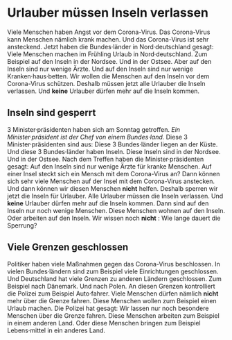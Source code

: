 # Urlauber müssen Inseln verlassen

Viele Menschen haben Angst vor dem Corona-Virus. Das Corona-Virus kann Menschen nämlich krank machen. Und das Corona-Virus ist sehr ansteckend. Jetzt haben die Bundes·länder in Nord·deutschland gesagt: Viele Menschen machen im Frühling Urlaub in Nord·deutschland. Zum Beispiel auf den Inseln in der Nordsee. Und in der Ostsee. Aber auf den Inseln sind nur wenige Ärzte. Und auf den Inseln sind nur wenige Kranken·haus·betten. Wir wollen die Menschen auf den Inseln vor dem Corona-Virus schützen. Deshalb müssen jetzt alle Urlauber die Inseln verlassen. Und **keine** Urlauber dürfen mehr auf die Inseln kommen. 

## Inseln sind gesperrt
3 Minister·präsidenten haben sich am Sonntag getroffen. 
*Ein Minister·präsident ist der Chef von einem Bundes·land.* Diese 3 Minister·präsidenten sind aus: Diese 3 Bundes·länder liegen an der Küste. Und diese 3 Bundes·länder haben Inseln. Diese Inseln sind in der Nordsee. Und in der Ostsee. Nach dem Treffen haben die Minister·präsidenten gesagt: Auf den Inseln sind nur wenige Ärzte für kranke Menschen. Auf einer Insel steckt sich ein Mensch mit dem Corona-Virus an? Dann können sich sehr viele Menschen auf der Insel mit dem Corona-Virus anstecken. Und dann können wir diesen Menschen **nicht** helfen. Deshalb sperren wir jetzt die Inseln für Urlauber. Alle Urlauber müssen die Inseln verlassen. Und **keine** Urlauber dürfen mehr auf die Inseln kommen. Dann sind auf den Inseln nur noch wenige Menschen. Diese Menschen wohnen auf den Inseln. Oder arbeiten auf den Inseln. Wir wissen noch **nicht** : Wie lange dauert die Sperrung? 

## Viele Grenzen geschlossen
Politiker haben viele Maßnahmen gegen das Corona-Virus beschlossen. In vielen Bundes·ländern sind zum Beispiel viele Einrichtungen geschlossen. Und Deutschland hat viele Grenzen zu anderen Ländern geschlossen. Zum Beispiel nach Dänemark. Und nach Polen. An diesen Grenzen kontrolliert die Polizei zum Beispiel Auto·fahrer. Viele Menschen dürfen nämlich **nicht** mehr über die Grenze fahren. Diese Menschen wollen zum Beispiel einen Urlaub machen. Die Polizei hat gesagt: Wir lassen nur noch besondere Menschen über die Grenze fahren. Diese Menschen arbeiten zum Beispiel in einem anderen Land. Oder diese Menschen bringen zum Beispiel Lebens·mittel in ein anderes Land. 
